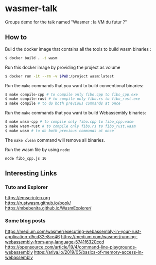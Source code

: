 # wasmer-talk
Groups demo for the talk named "Wasmer : la VM du futur ?"


## How to

Build the docker image that contains all the tools to build wasm binaries :
```bash
$ docker build . -t wasm
```

Run this docker image by providing the project as volume
```bash
$ docker run -it --rm -v $PWD:/project wasm:latest
```

Run the `make` commands that you want to build conventional binaries:
```bash
$ make compile-cpp # to compile only fibo.cpp to fibo_cpp.exe
$ make compile-rust # to compile only fibo.rs to fibo_rust.exe
$ make compile # to do both previous commands at once
```

Run the `make` commands that you want to build Webassembly binaries:
```bash
$ make wasm-cpp # to compile only fibo.cpp to fibo_cpp.wasm
$ make wasm-rust # to compile only fibo.rs to fibo_rust.wasm
$ make wasm # to do both previous commands at once
```

The `make clean` command will remove all binaries.

Run the wasm file by using `node`:
```
node fibo_cpp.js 10
```

## Interesting Links

### Tuto and Explorer
https://emscripten.org  
https://rustwasm.github.io/book/  
https://mbebenita.github.io/WasmExplorer/

### Some blog posts
https://medium.com/wasmer/executing-webassembly-in-your-rust-application-d5cd32e8ce46
https://medium.com/wasmer/running-webassembly-from-any-language-5741f6320ccd
https://opensource.com/article/19/4/command-line-playgrounds-webassembly
https://ariya.io/2019/05/basics-of-memory-access-in-webassembly  
